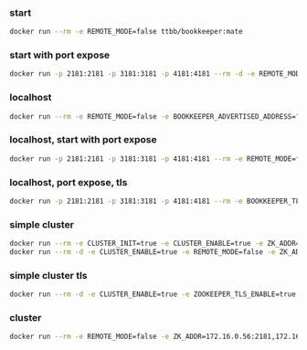 ### start
```bash
docker run --rm -e REMOTE_MODE=false ttbb/bookkeeper:mate
```
### start with port expose
```bash
docker run -p 2181:2181 -p 3181:3181 -p 4181:4181 --rm -d -e REMOTE_MODE=false ttbb/bookkeeper:mate
```
### localhost
```bash
docker run --rm -e REMOTE_MODE=false -e BOOKKEEPER_ADVERTISED_ADDRESS="localhost" ttbb/bookkeeper:mate
```
### localhost, start with port expose
```bash
docker run -p 2181:2181 -p 3181:3181 -p 4181:4181 --rm -e REMOTE_MODE=false -e BOOKKEEPER_ADVERTISED_ADDRESS="localhost" -e BOOKIE_ROOT_LOGGER="DEBUG,INFO,CONSOLE" ttbb/bookkeeper:mate
```
### localhost, port expose, tls
```bash
docker run -p 2181:2181 -p 3181:3181 -p 4181:4181 --rm -e BOOKKEEPER_TLS_ENABLE=true -e REMOTE_MODE=false -e BOOKKEEPER_ADVERTISED_ADDRESS="localhost" -e BOOKIE_ROOT_LOGGER="DEBUG,INFO,CONSOLE" ttbb/bookkeeper:mate
```
### simple cluster
```bash
docker run --rm -e CLUSTER_INIT=true -e CLUSTER_ENABLE=true -e ZK_ADDR="localhost:2181" -e META_DATA_SERVICE_URI="localhost:2181" ttbb/bookkeeper:mate
docker run --rm -d -e CLUSTER_ENABLE=true -e REMOTE_MODE=false -e ZK_ADDR="localhost:2181" -e META_DATA_SERVICE_URI="localhost:2181" ttbb/bookkeeper:mate
```
### simple cluster tls
```bash
docker run --rm -d -e CLUSTER_ENABLE=true -e ZOOKEEPER_TLS_ENABLE=true -e BOOKKEEPER_TLS_ENABLE=true -e REMOTE_MODE=false -e ZK_ADDR="localhost:2181" -e META_DATA_SERVICE_URI="localhost:2181" ttbb/bookkeeper:mate
```
### cluster
```bash
docker run --rm -e REMOTE_MODE=false -e ZK_ADDR=172.16.0.56:2181,172.16.0.55:2181,172.16.0.54:2181 -e HOSTNAME=test-bookkeeper-0 -d ttbb/bookkeeper:cluster
```